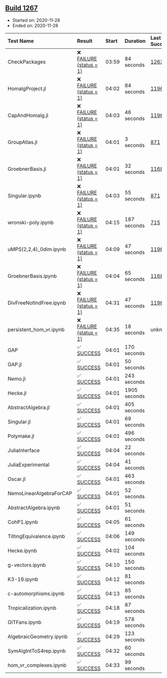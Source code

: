 ## [Build 1267](https://oscarci.mathematik.uni-kl.de/job/oscar-stable/1267/)

* Started on: 2020-11-28
* Ended on: 2020-11-28

| Test Name    | Result | Start | Duration | Last Success | First Failure |
|:-------------|:-------|:------|:---------|:-------------|:--------------|
| CheckPackages | ❌ [FAILURE (status = 1)](https://oscarci.mathematik.uni-kl.de/job/oscar-stable/1267/artifact/logs/build-1267/CheckPackages.log) | 03:59 | 84 seconds | [1263](https://oscarci.mathematik.uni-kl.de/job/oscar-stable/1263/) | [1264](https://oscarci.mathematik.uni-kl.de/job/oscar-stable/1264/) |
| HomalgProject.jl | ❌ [FAILURE (status = 1)](https://oscarci.mathematik.uni-kl.de/job/oscar-stable/1267/artifact/logs/build-1267/HomalgProject.jl.log) | 04:02 | 84 seconds | [1196](https://oscarci.mathematik.uni-kl.de/job/oscar-stable/1196/) | [1197](https://oscarci.mathematik.uni-kl.de/job/oscar-stable/1197/) |
| CapAndHomalg.jl | ❌ [FAILURE (status = 1)](https://oscarci.mathematik.uni-kl.de/job/oscar-stable/1267/artifact/logs/build-1267/CapAndHomalg.jl.log) | 04:03 | 46 seconds | [1196](https://oscarci.mathematik.uni-kl.de/job/oscar-stable/1196/) | [1197](https://oscarci.mathematik.uni-kl.de/job/oscar-stable/1197/) |
| GroupAtlas.jl | ❌ [FAILURE (status = 1)](https://oscarci.mathematik.uni-kl.de/job/oscar-stable/1267/artifact/logs/build-1267/GroupAtlas.jl.log) | 04:01 | 3 seconds | [871](https://oscarci.mathematik.uni-kl.de/job/oscar-stable/871/) | [872](https://oscarci.mathematik.uni-kl.de/job/oscar-stable/872/) |
| GroebnerBasis.jl | ❌ [FAILURE (status = 1)](https://oscarci.mathematik.uni-kl.de/job/oscar-stable/1267/artifact/logs/build-1267/GroebnerBasis.jl.log) | 04:01 | 32 seconds | [1168](https://oscarci.mathematik.uni-kl.de/job/oscar-stable/1168/) | [1169](https://oscarci.mathematik.uni-kl.de/job/oscar-stable/1169/) |
| Singular.ipynb | ❌ [FAILURE (status = 1)](https://oscarci.mathematik.uni-kl.de/job/oscar-stable/1267/artifact/logs/build-1267/Singular.ipynb.log) | 04:03 | 55 seconds | [871](https://oscarci.mathematik.uni-kl.de/job/oscar-stable/871/) | [872](https://oscarci.mathematik.uni-kl.de/job/oscar-stable/872/) |
| wronski-poly.ipynb | ❌ [FAILURE (status = 1)](https://oscarci.mathematik.uni-kl.de/job/oscar-stable/1267/artifact/logs/build-1267/wronski-poly.ipynb.log) | 04:15 | 187 seconds | [715](https://oscarci.mathematik.uni-kl.de/job/oscar-stable/715/) | [716](https://oscarci.mathematik.uni-kl.de/job/oscar-stable/716/) |
| uMPS(2,2,4)_0dim.ipynb | ❌ [FAILURE (status = 1)](https://oscarci.mathematik.uni-kl.de/job/oscar-stable/1267/artifact/logs/build-1267/uMPS-2-2-4-_0dim.ipynb.log) | 04:09 | 47 seconds | [1196](https://oscarci.mathematik.uni-kl.de/job/oscar-stable/1196/) | [1197](https://oscarci.mathematik.uni-kl.de/job/oscar-stable/1197/) |
| GroebnerBasis.ipynb | ❌ [FAILURE (status = 1)](https://oscarci.mathematik.uni-kl.de/job/oscar-stable/1267/artifact/logs/build-1267/GroebnerBasis.ipynb.log) | 04:04 | 65 seconds | [1168](https://oscarci.mathematik.uni-kl.de/job/oscar-stable/1168/) | [1169](https://oscarci.mathematik.uni-kl.de/job/oscar-stable/1169/) |
| DivFreeNotIndFree.ipynb | ❌ [FAILURE (status = 1)](https://oscarci.mathematik.uni-kl.de/job/oscar-stable/1267/artifact/logs/build-1267/DivFreeNotIndFree.ipynb.log) | 04:31 | 47 seconds | [1196](https://oscarci.mathematik.uni-kl.de/job/oscar-stable/1196/) | [1197](https://oscarci.mathematik.uni-kl.de/job/oscar-stable/1197/) |
| persistent_hom_vr.ipynb | ❌ [FAILURE (status = 1)](https://oscarci.mathematik.uni-kl.de/job/oscar-stable/1267/artifact/logs/build-1267/persistent_hom_vr.ipynb.log) | 04:35 | 18 seconds | unknown | unknown |
| GAP | ✅ [SUCCESS](https://oscarci.mathematik.uni-kl.de/job/oscar-stable/1267/artifact/logs/build-1267/GAP.log) | 04:01 | 170 seconds |  |  |
| GAP.jl | ✅ [SUCCESS](https://oscarci.mathematik.uni-kl.de/job/oscar-stable/1267/artifact/logs/build-1267/GAP.jl.log) | 04:01 | 50 seconds |  |  |
| Nemo.jl | ✅ [SUCCESS](https://oscarci.mathematik.uni-kl.de/job/oscar-stable/1267/artifact/logs/build-1267/Nemo.jl.log) | 04:01 | 243 seconds |  |  |
| Hecke.jl | ✅ [SUCCESS](https://oscarci.mathematik.uni-kl.de/job/oscar-stable/1267/artifact/logs/build-1267/Hecke.jl.log) | 04:01 | 1905 seconds |  |  |
| AbstractAlgebra.jl | ✅ [SUCCESS](https://oscarci.mathematik.uni-kl.de/job/oscar-stable/1267/artifact/logs/build-1267/AbstractAlgebra.jl.log) | 04:01 | 405 seconds |  |  |
| Singular.jl | ✅ [SUCCESS](https://oscarci.mathematik.uni-kl.de/job/oscar-stable/1267/artifact/logs/build-1267/Singular.jl.log) | 04:01 | 69 seconds |  |  |
| Polymake.jl | ✅ [SUCCESS](https://oscarci.mathematik.uni-kl.de/job/oscar-stable/1267/artifact/logs/build-1267/Polymake.jl.log) | 04:01 | 496 seconds |  |  |
| JuliaInterface | ✅ [SUCCESS](https://oscarci.mathematik.uni-kl.de/job/oscar-stable/1267/artifact/logs/build-1267/JuliaInterface.log) | 04:04 | 22 seconds |  |  |
| JuliaExperimental | ✅ [SUCCESS](https://oscarci.mathematik.uni-kl.de/job/oscar-stable/1267/artifact/logs/build-1267/JuliaExperimental.log) | 04:04 | 41 seconds |  |  |
| Oscar.jl | ✅ [SUCCESS](https://oscarci.mathematik.uni-kl.de/job/oscar-stable/1267/artifact/logs/build-1267/Oscar.jl.log) | 04:01 | 463 seconds |  |  |
| NemoLinearAlgebraForCAP | ✅ [SUCCESS](https://oscarci.mathematik.uni-kl.de/job/oscar-stable/1267/artifact/logs/build-1267/NemoLinearAlgebraForCAP.log) | 04:01 | 52 seconds |  |  |
| AbstractAlgebra.ipynb | ✅ [SUCCESS](https://oscarci.mathematik.uni-kl.de/job/oscar-stable/1267/artifact/logs/build-1267/AbstractAlgebra.ipynb.log) | 04:01 | 51 seconds |  |  |
| CohP1.ipynb | ✅ [SUCCESS](https://oscarci.mathematik.uni-kl.de/job/oscar-stable/1267/artifact/logs/build-1267/CohP1.ipynb.log) | 04:05 | 61 seconds |  |  |
| TiltingEquivalence.ipynb | ✅ [SUCCESS](https://oscarci.mathematik.uni-kl.de/job/oscar-stable/1267/artifact/logs/build-1267/TiltingEquivalence.ipynb.log) | 04:06 | 149 seconds |  |  |
| Hecke.ipynb | ✅ [SUCCESS](https://oscarci.mathematik.uni-kl.de/job/oscar-stable/1267/artifact/logs/build-1267/Hecke.ipynb.log) | 04:02 | 104 seconds |  |  |
| g-vectors.ipynb | ✅ [SUCCESS](https://oscarci.mathematik.uni-kl.de/job/oscar-stable/1267/artifact/logs/build-1267/g-vectors.ipynb.log) | 04:10 | 150 seconds |  |  |
| K3-16.ipynb | ✅ [SUCCESS](https://oscarci.mathematik.uni-kl.de/job/oscar-stable/1267/artifact/logs/build-1267/K3-16.ipynb.log) | 04:12 | 81 seconds |  |  |
| c-automorphisms.ipynb | ✅ [SUCCESS](https://oscarci.mathematik.uni-kl.de/job/oscar-stable/1267/artifact/logs/build-1267/c-automorphisms.ipynb.log) | 04:13 | 85 seconds |  |  |
| Tropicalization.ipynb | ✅ [SUCCESS](https://oscarci.mathematik.uni-kl.de/job/oscar-stable/1267/artifact/logs/build-1267/Tropicalization.ipynb.log) | 04:18 | 87 seconds |  |  |
| GITFans.ipynb | ✅ [SUCCESS](https://oscarci.mathematik.uni-kl.de/job/oscar-stable/1267/artifact/logs/build-1267/GITFans.ipynb.log) | 04:19 | 578 seconds |  |  |
| AlgebraicGeometry.ipynb | ✅ [SUCCESS](https://oscarci.mathematik.uni-kl.de/job/oscar-stable/1267/artifact/logs/build-1267/AlgebraicGeometry.ipynb.log) | 04:29 | 123 seconds |  |  |
| SymAlgIntToS4rep.ipynb | ✅ [SUCCESS](https://oscarci.mathematik.uni-kl.de/job/oscar-stable/1267/artifact/logs/build-1267/SymAlgIntToS4rep.ipynb.log) | 04:32 | 60 seconds |  |  |
| hom_vr_complexes.ipynb | ✅ [SUCCESS](https://oscarci.mathematik.uni-kl.de/job/oscar-stable/1267/artifact/logs/build-1267/hom_vr_complexes.ipynb.log) | 04:33 | 99 seconds |  |  |
